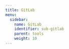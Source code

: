 ```yaml
---
title: GitLab
menu:
  sidebar:
    name: GitLab
    identifier: sub-gitlab
    parent: tools
    weight: 10
---
```

